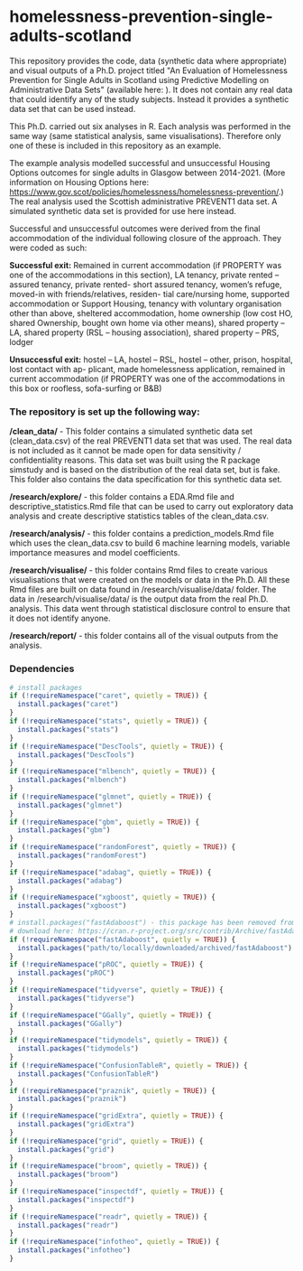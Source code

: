 # homelessness-prevention-single-adults-scotland

This repository provides the code, data (synthetic data where appropriate) and visual outputs of a Ph.D. project titled
"An Evaluation of Homelessness Prevention for Single Adults in Scotland using Predictive Modelling on Administrative Data Sets" 
(available here: <insert link>). It does not contain any real data that could identify any of the study subjects. 
Instead it provides a synthetic data set that can be used instead.  

This Ph.D. carried out six analyses in R. 
Each analysis was performed in the same way (same statistical analysis, same visualisations). 
Therefore only one of these is included in this repository as an example. 

The example analysis modelled successful and unsuccessful Housing Options outcomes for single adults in Glasgow between 2014-2021.
(More information on Housing Options here: https://www.gov.scot/policies/homelessness/homelessness-prevention/.) 
The real analysis used the Scottish administrative PREVENT1 data set. A simulated synthetic data set is provided for use here instead.

Successful and unsuccessful outcomes were derived from the final accommodation of the individual following closure of the approach.
They were coded as such: 

**Successful exit:** Remained in current accommodation (if PROPERTY was one of the accommodations in this section), LA tenancy, private rented – assured tenancy, private rented- short assured tenancy, women’s refuge, moved-in with friends/relatives, residen- tial care/nursing home, supported accommodation or Support Housing, tenancy with voluntary organisation other than above, sheltered accommodation, home ownership (low cost HO, shared Ownership, bought own home via other means), shared property – LA, shared property (RSL – housing association), shared property – PRS, lodger

**Unsuccessful exit:** hostel – LA, hostel – RSL, hostel – other, prison, hospital, lost contact with ap- plicant, made homelessness application, remained in current accommodation (if PROPERTY was one of the accommodations in this box or roofless, sofa-surfing or B&B)

### The repository is set up the following way:

**/clean_data/** - This folder contains a simulated synthetic data set (clean_data.csv) of the real PREVENT1 data set that was used.
The real data is not included as it cannot be made open for data sensitivity / confidentiality reasons.
This data set was built using the R package simstudy and is based on the distribution of the real data set, but is fake. 
This folder also contains the data specification for this synthetic data set. 

**/research/explore/** - this folder contains a EDA.Rmd file and descriptive_statistics.Rmd file that can be used to carry out exploratory data analysis and create descriptive statistics tables of the clean_data.csv.

**/research/analysis/** - this folder contains a prediction_models.Rmd file which uses the clean_data.csv to build 6 machine learning models, variable importance measures and model coefficients. 

**/research/visualise/** - this folder contains Rmd files to create various visualisations that were created on the models or data in the Ph.D. All these Rmd files are built on data found in /research/visualise/data/ folder. The data in /research/visualise/data/ is the output data from the real Ph.D. analysis. This data went through statistical disclosure control to ensure that it does not identify anyone. 

**/research/report/** - this folder contains all of the visual outputs from the analysis. 

### Dependencies

```R
# install packages
if (!requireNamespace("caret", quietly = TRUE)) {
  install.packages("caret")
}
if (!requireNamespace("stats", quietly = TRUE)) {
  install.packages("stats")
}
if (!requireNamespace("DescTools", quietly = TRUE)) {
  install.packages("DescTools")
}
if (!requireNamespace("mlbench", quietly = TRUE)) {
  install.packages("mlbench")
}
if (!requireNamespace("glmnet", quietly = TRUE)) {
  install.packages("glmnet")
}
if (!requireNamespace("gbm", quietly = TRUE)) {
  install.packages("gbm")
}
if (!requireNamespace("randomForest", quietly = TRUE)) {
  install.packages("randomForest")
}
if (!requireNamespace("adabag", quietly = TRUE)) {
  install.packages("adabag")
}
if (!requireNamespace("xgboost", quietly = TRUE)) {
  install.packages("xgboost")
}
# install.packages("fastAdaboost") - this package has been removed from CRAN - now available in archive
# download here: https://cran.r-project.org/src/contrib/Archive/fastAdaboost/ 
if (!requireNamespace("fastAdaboost", quietly = TRUE)) {
  install.packages("path/to/locally/downloaded/archived/fastAdaboost")
}
if (!requireNamespace("pROC", quietly = TRUE)) {
  install.packages("pROC")
}
if (!requireNamespace("tidyverse", quietly = TRUE)) {
  install.packages("tidyverse")
}
if (!requireNamespace("GGally", quietly = TRUE)) {
  install.packages("GGally")
}
if (!requireNamespace("tidymodels", quietly = TRUE)) {
  install.packages("tidymodels")
}
if (!requireNamespace("ConfusionTableR", quietly = TRUE)) {
  install.packages("ConfusionTableR")
}
if (!requireNamespace("praznik", quietly = TRUE)) {
  install.packages("praznik")
}
if (!requireNamespace("gridExtra", quietly = TRUE)) {
  install.packages("gridExtra")
}
if (!requireNamespace("grid", quietly = TRUE)) {
  install.packages("grid")
}
if (!requireNamespace("broom", quietly = TRUE)) {
  install.packages("broom")
}
if (!requireNamespace("inspectdf", quietly = TRUE)) {
  install.packages("inspectdf")
}
if (!requireNamespace("readr", quietly = TRUE)) {
  install.packages("readr")
}
if (!requireNamespace("infotheo", quietly = TRUE)) {
  install.packages("infotheo")
}
```